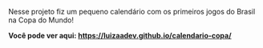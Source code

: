 Nesse projeto fiz um pequeno calendário com os primeiros jogos do Brasil na Copa do Mundo!

<strong>Você pode ver aqui: https://luizaadev.github.io/calendario-copa/</strong>
